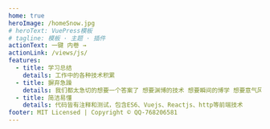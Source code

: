 ```yaml
---
home: true
heroImage: /homeSnow.jpg
# heroText: VuePress模板
# tagline: 模板 · 主题 · 插件
actionText: 一键 内卷 →
actionLink: /views/js/
features:
  - title: 学习总结
    details: 工作中的各种技术积累
  - title: 摒弃急躁
    details: 我们都太急切的想要一个答案了 想要渊博的技术 想要瞬间的博学 想要意气风发。可是现实告诉我们 操之过急就会败北 他要我等 要我耐得住这冗长的寂寞。要我交出足够的努力堆砌在这沉闷的时光里 他才肯把我想要的一切一点一点的递送到我的手中。 摒弃急躁，慢慢来，所有的美好，即将发生。
  - title: 简洁易懂
    details: 代码皆有注释和测试，包含ES6、Vuejs、Reactjs、http等前端技术
footer: MIT Licensed | Copyright © QQ-768206581
---
```

